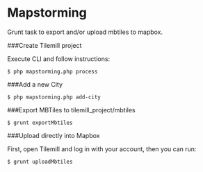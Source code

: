 Mapstorming
==============

Grunt task to export and/or upload mbtiles to mapbox.

###Create Tilemill project

Execute CLI and follow instructions:

~~~
$ php mapstorming.php process
~~~

###Add a new City

~~~
$ php mapstorming.php add-city
~~~

###Export MBTiles to tilemill_project/mbtiles

~~~
$ grunt exportMbtiles
~~~

###Upload directly into Mapbox

First, open Tilemill and log in with your account, then you can run:

~~~
$ grunt uploadMbtiles
~~~